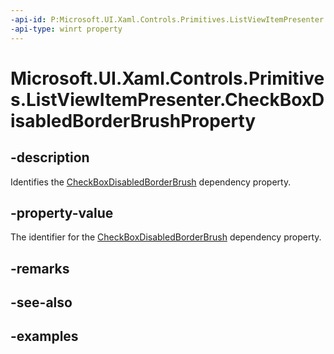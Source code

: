 ```yaml
---
-api-id: P:Microsoft.UI.Xaml.Controls.Primitives.ListViewItemPresenter.CheckBoxDisabledBorderBrushProperty
-api-type: winrt property
---
```


# Microsoft.UI.Xaml.Controls.Primitives.ListViewItemPresenter.CheckBoxDisabledBorderBrushProperty

<!--
public static Microsoft.UI.Xaml.DependencyProperty CheckBoxDisabledBorderBrushProperty { get; }
-->


## -description

Identifies the [CheckBoxDisabledBorderBrush](listviewitempresenter_checkboxdisabledborderbrush.md) dependency property.

## -property-value

The identifier for the [CheckBoxDisabledBorderBrush](listviewitempresenter_checkboxdisabledborderbrush.md) dependency property.

## -remarks

## -see-also

## -examples


